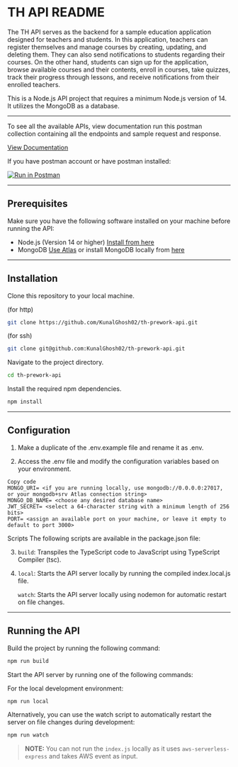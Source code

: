 # TH API README

The TH API serves as the backend for a sample education application designed for teachers and students. In this application, teachers can register themselves and manage courses by creating, updating, and deleting them. They can also send notifications to students regarding their courses. On the other hand, students can sign up for the application, browse available courses and their contents, enroll in courses, take quizzes, track their progress through lessons, and receive notifications from their enrolled teachers.

This is a Node.js API project that requires a minimum Node.js version of 14. It utilizes the MongoDB as a database.

---
To see all the available APIs, view documentation run this postman collection containing all the endpoints and sample request and response.

[View Documentation](https://documenter.getpostman.com/view/10235565/2s93zFWJrk)


If you have postman account or have postman installed: 

[![Run in Postman](https://run.pstmn.io/button.svg)](https://app.getpostman.com/run-collection/10235565-c8b2a8fc-f3a6-4d6f-9fd7-be0949b03de0?action=collection%2Ffork&source=rip_markdown&collection-url=entityId%3D10235565-c8b2a8fc-f3a6-4d6f-9fd7-be0949b03de0%26entityType%3Dcollection%26workspaceId%3D342ac1ad-6f74-4eea-809c-f49f0eb9a8f5)

---

## Prerequisites

Make sure you have the following software installed on your machine before running the API:

- Node.js (Version 14 or higher) [Install from here](https://nodejs.org/en/download)
- MongoDB [Use Atlas](https://www.mongodb.com/atlas/database) or install MongoDB locally from [here](https://www.mongodb.com/docs/manual/administration/install-community/)

---

## Installation

Clone this repository to your local machine.

(for http)
```bash
git clone https://github.com/KunalGhosh02/th-prework-api.git
```

(for ssh)
```bash
git clone git@github.com:KunalGhosh02/th-prework-api.git
```

Navigate to the project directory.

```bash
cd th-prework-api
```

Install the required npm dependencies.
```bash
npm install
```

---
## Configuration
 
1. Make a duplicate of the .env.example file and rename it as .env.

1. Access the .env file and modify the configuration variables based on your environment.

```
Copy code
MONGO_URI= <if you are running locally, use mongodb://0.0.0.0:27017, or your mongodb+srv Atlas connection string>
MONGO_DB_NAME= <choose any desired database name>
JWT_SECRET= <select a 64-character string with a minimum length of 256 bits>
PORT= <assign an available port on your machine, or leave it empty to default to port 3000>
```

Scripts
The following scripts are available in the package.json file:

3. `build`: Transpiles the TypeScript code to JavaScript using TypeScript Compiler (tsc).

4. `local`: Starts the API server locally by running the compiled index.local.js file.

    `watch`: Starts the API server locally using nodemon for automatic restart on file changes.

---
## Running the API


Build the project by running the following command:

```bash
npm run build
```


Start the API server by running one of the following commands:

For the local development environment:
```bash
npm run local
```

Alternatively, you can use the watch script to automatically restart the server on file changes during development:

```bash
npm run watch
```

> **NOTE:**  You can not run the `index.js` locally as it uses `aws-serverless-express` and takes AWS event as input.
